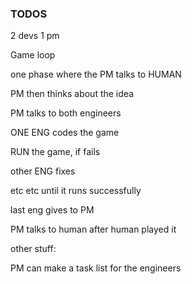 ### TODOS

2 devs
1 pm

Game loop

one phase where the PM talks to HUMAN

PM then thinks about the idea

PM talks to both engineers

ONE ENG codes the game

RUN the game, if fails

other ENG fixes

etc etc until it runs successfully

last eng gives to PM

PM talks to human after human played it

other stuff:

PM can make a task list for the engineers
